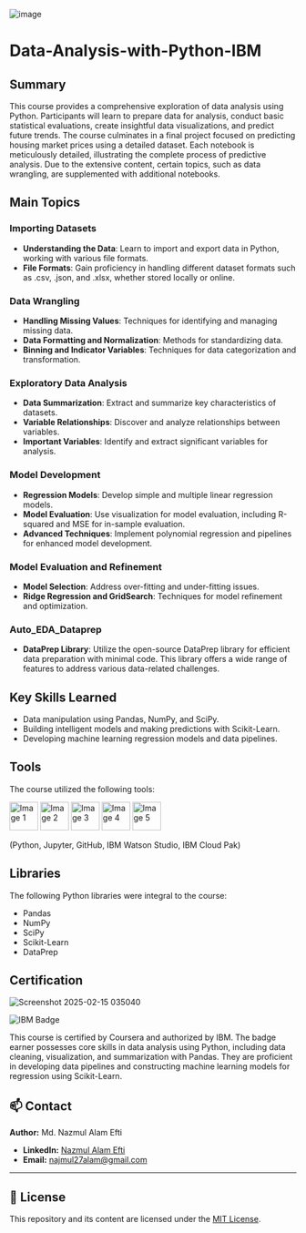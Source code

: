 ![image](https://github.com/user-attachments/assets/661616ed-23b4-4b53-83c2-da79ae3389da)
# Data-Analysis-with-Python-IBM

## Summary

This course provides a comprehensive exploration of data analysis using Python. Participants will learn to prepare data for analysis, conduct basic statistical evaluations, create insightful data visualizations, and predict future trends. The course culminates in a final project focused on predicting housing market prices using a detailed dataset. Each notebook is meticulously detailed, illustrating the complete process of predictive analysis. Due to the extensive content, certain topics, such as data wrangling, are supplemented with additional notebooks.

## Main Topics

### Importing Datasets

- **Understanding the Data**: Learn to import and export data in Python, working with various file formats.
- **File Formats**: Gain proficiency in handling different dataset formats such as .csv, .json, and .xlsx, whether stored locally or online.

### Data Wrangling

- **Handling Missing Values**: Techniques for identifying and managing missing data.
- **Data Formatting and Normalization**: Methods for standardizing data.
- **Binning and Indicator Variables**: Techniques for data categorization and transformation.

### Exploratory Data Analysis

- **Data Summarization**: Extract and summarize key characteristics of datasets.
- **Variable Relationships**: Discover and analyze relationships between variables.
- **Important Variables**: Identify and extract significant variables for analysis.

### Model Development

- **Regression Models**: Develop simple and multiple linear regression models.
- **Model Evaluation**: Use visualization for model evaluation, including R-squared and MSE for in-sample evaluation.
- **Advanced Techniques**: Implement polynomial regression and pipelines for enhanced model development.

### Model Evaluation and Refinement

- **Model Selection**: Address over-fitting and under-fitting issues.
- **Ridge Regression and GridSearch**: Techniques for model refinement and optimization.

### Auto_EDA_Dataprep

- **DataPrep Library**: Utilize the open-source DataPrep library for efficient data preparation with minimal code. This library offers a wide range of features to address various data-related challenges.

## Key Skills Learned

- Data manipulation using Pandas, NumPy, and SciPy.
- Building intelligent models and making predictions with Scikit-Learn.
- Developing machine learning regression models and data pipelines.

## Tools

The course utilized the following tools:
<p>
  <img src="https://github.com/user-attachments/assets/d3bc23a9-16f9-4a28-87e0-6655e83db45e" alt="Image 1" width="50" height="50">
  <img src="https://github.com/user-attachments/assets/2f93ac70-d090-4966-9b86-9752bdd1e628" alt="Image 2" width="50" height="50">
  <img src="https://github.com/user-attachments/assets/b804fd71-c101-4317-ab76-f0feb7d759d7" alt="Image 3" width="50" height="50">
  <img src="https://github.com/user-attachments/assets/56156bdb-903a-41f6-bbf8-342faee029e9" alt="Image 4" width="50" height="50">
  <img src="https://github.com/user-attachments/assets/71aae686-fa74-4d33-8df3-47e7cd2ada9a" alt="Image 5" width="50" height="50">
</p>
(Python, Jupyter, GitHub, IBM Watson Studio, IBM Cloud Pak)







## Libraries

The following Python libraries were integral to the course:

- Pandas
- NumPy
- SciPy
- Scikit-Learn
- DataPrep

## Certification
![Screenshot 2025-02-15 035040](https://github.com/user-attachments/assets/aef4b6fa-1382-4314-9125-96097e0eede8)

![IBM Badge](https://github.com/user-attachments/assets/bff4cd4f-6339-4ff0-bf1e-7e9c95b75f67)

This course is certified by Coursera and authorized by IBM. The badge earner possesses core skills in data analysis using Python, including data cleaning, visualization, and summarization with Pandas. They are proficient in developing data pipelines and constructing machine learning models for regression using Scikit-Learn.

## 📫 **Contact**  
**Author:** Md. Nazmul Alam Efti  
- **LinkedIn:** [Nazmul Alam Efti](https://www.linkedin.com/in/nazmul-alam-efti)   
- **Email:** najmul27alam@gmail.com  

---

## 📜 **License**  
This repository and its content are licensed under the [MIT License](https://opensource.org/licenses/MIT).  

